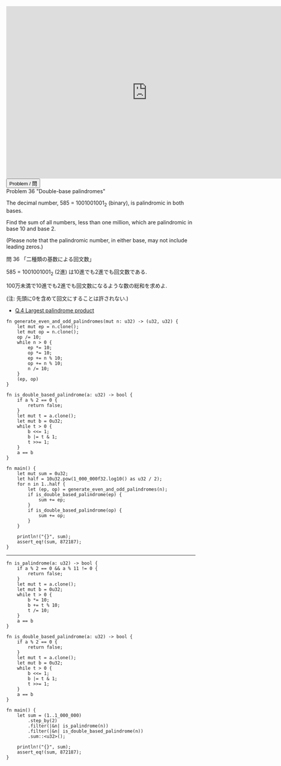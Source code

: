 <html><iframe src="https://docs.google.com/presentation/d/e/2PACX-1vQ0ZtzCE8VwDEPAGp74UYvs71GuC43mFdzIWDhqMGJg4TYY8jKck_IHVSH_TjqBtA-wb-cpyaufDjh6/embed?start=false&loop=false&delayms=60000" frameborder="0" width="750" height="460" allowfullscreen="true" mozallowfullscreen="true" webkitallowfullscreen="true"></iframe></html>

<html>
<button class="accordion" onclick="toggle('the-accordion');">Problem / 問</button>
<div id="the-accordion" class="panel w3-hide">
Problem 36 "Double-base palindromes"

<p>The decimal number, 585 = 1001001001<sub>2</sub> (binary), is palindromic in both bases.</p>
<p>Find the sum of all numbers, less than one million, which are palindromic in base 10 and base 2.</p>
<p class="smaller">(Please note that the palindromic number, in either base, may not include leading zeros.)</p>


問 36 「二種類の基数による回文数」


585 = 1001001001<sub>2</sub> (2進) は10進でも2進でも回文数である.

100万未満で10進でも2進でも回文数になるような数の総和を求めよ.

(注: 先頭に0を含めて回文にすることは許されない.)

</div>
</html>


- [Q.4 Largest palindrome product](./e4.md)

```rust,editable
fn generate_even_and_odd_palindromes(mut n: u32) -> (u32, u32) {
    let mut ep = n.clone();
    let mut op = n.clone();
    op /= 10;
    while n > 0 {
        ep *= 10;
        op *= 10;
        ep += n % 10;
        op += n % 10;
        n /= 10;
    }
    (ep, op)
}

fn is_double_based_palindrome(a: u32) -> bool {
    if a % 2 == 0 {
        return false;
    }
    let mut t = a.clone();
    let mut b = 0u32;
    while t > 0 {
        b <<= 1;
        b |= t & 1;
        t >>= 1;
    }
    a == b
}

fn main() {
    let mut sum = 0u32;
    let half = 10u32.pow(1_000_000f32.log10() as u32 / 2);
    for n in 1..half {
        let (ep, op) = generate_even_and_odd_palindromes(n);
        if is_double_based_palindrome(ep) {
            sum += ep;
        }
        if is_double_based_palindrome(op) {
            sum += op;
        }
    }

    println!("{}", sum);
    assert_eq!(sum, 872187);
}
```
---
```rust,editable
fn is_palindrome(a: u32) -> bool {
    if a % 2 == 0 && a % 11 != 0 {
        return false;
    }
    let mut t = a.clone();
    let mut b = 0u32;
    while t > 0 {
        b *= 10;
        b += t % 10;
        t /= 10;
    }
    a == b
}

fn is_double_based_palindrome(a: u32) -> bool {
    if a % 2 == 0 {
        return false;
    }
    let mut t = a.clone();
    let mut b = 0u32;
    while t > 0 {
        b <<= 1;
        b |= t & 1;
        t >>= 1;
    }
    a == b
}

fn main() {
    let sum = (1..1_000_000)
        .step_by(2)
        .filter(|&n| is_palindrome(n))
        .filter(|&n| is_double_based_palindrome(n))
        .sum::<u32>();

    println!("{}", sum);
    assert_eq!(sum, 872187);
}
```
